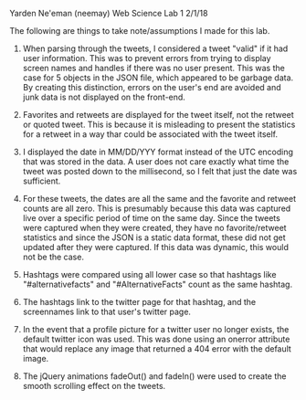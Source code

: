 Yarden Ne'eman (neemay)
Web Science Lab 1
2/1/18

The following are things to take note/assumptions I made for this lab.

1) When parsing through the tweets, I considered a tweet "valid" if it had user information. This was to prevent errors from trying to display
  screen names and handles if there was no user present. This was the case for 5 objects in the JSON file, which appeared to be garbage data. By
  creating this distinction, errors on the user's end are avoided and junk data is not displayed on the front-end.
  
2) Favorites and retweets are displayed for the tweet itself, not the retweet or quoted tweet. This is because it is misleading to present the
  statistics for a retweet in a way thar could be associated with the tweet itself.
  
3) I displayed the date in MM/DD/YYY format instead of the UTC encoding that was stored in the data. A user does not care exactly what time the tweet was posted
  down to the millisecond, so I felt that just the date was sufficient.
  
4) For these tweets, the dates are all the same and the favorite and retweet counts are all zero. This is presumably because this data was captured
  live over a specific period of time on the same day. Since the tweets were captured when they were created, they have no favorite/retweet statistics
  and since the JSON is a static data format, these did not get updated after they were captured. If this data was dynamic, this would not be the case.
  
5) Hashtags were compared using all lower case so that hashtags like "#alternativefacts" and "#AlternativeFacts" count as the same hashtag.

6) The hashtags link to the twitter page for that hashtag, and the screennames link to that user's twitter page.

7) In the event that a profile picture for a twitter user no longer exists, the default twitter icon was used. This was done using an onerror attribute
  that would replace any image that returned a 404 error with the default image.
  
8) The jQuery animations fadeOut() and fadeIn() were used to create the smooth scrolling effect on the tweets.